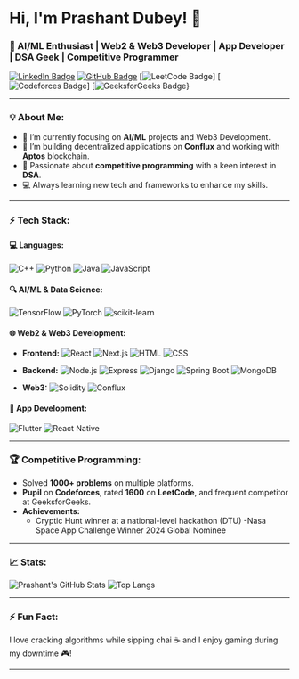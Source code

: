 # Hi, I'm Prashant Dubey! 👋

### 🚀 AI/ML Enthusiast | Web2 & Web3 Developer | App Developer | DSA Geek | Competitive Programmer

[![LinkedIn Badge](https://img.shields.io/badge/LinkedIn-Connect-blue?style=flat-square&logo=linkedin)](https://www.linkedin.com/in/prashant-dubey-59826521b/)
[![GitHub Badge](https://img.shields.io/badge/GitHub-Follow-blue?style=flat-square&logo=github)](https://github.com/prashantxy)
[![LeetCode Badge](https://img.shields.io/badge/LeetCode-Profile-orange?style=flat-square&logo=leetcode)]
[![Codeforces Badge](https://img.shields.io/badge/Codeforces-Profile-yellow?style=flat-square&logo=codeforces)]
[![GeeksforGeeks Badge](https://img.shields.io/badge/GeeksforGeeks-Profile-green?style=flat-square&logo=geeksforgeeks)}

---

### 💡 About Me:
- 🌱 I’m currently focusing on **AI/ML** projects and Web3 Development.
- 🔭 I’m building decentralized applications on **Conflux** and working with **Aptos** blockchain.
- 🤖 Passionate about **competitive programming** with a keen interest in **DSA**.
- 💻 Always learning new tech and frameworks to enhance my skills.

---

### ⚡ Tech Stack:

#### 💻 **Languages:**
![C++](https://img.shields.io/badge/C++-00599C?style=flat-square&logo=c%2B%2B&logoColor=white)
![Python](https://img.shields.io/badge/Python-3776AB?style=flat-square&logo=python&logoColor=white)
![Java](https://img.shields.io/badge/Java-007396?style=flat-square&logo=java&logoColor=white)
![JavaScript](https://img.shields.io/badge/JavaScript-F7DF1E?style=flat-square&logo=javascript&logoColor=black)

#### 🔍 **AI/ML & Data Science:**
![TensorFlow](https://img.shields.io/badge/TensorFlow-FF6F00?style=flat-square&logo=tensorflow&logoColor=white)
![PyTorch](https://img.shields.io/badge/PyTorch-EE4C2C?style=flat-square&logo=pytorch&logoColor=white)
![scikit-learn](https://img.shields.io/badge/scikit--learn-F7931E?style=flat-square&logo=scikit-learn&logoColor=white)

#### 🌐 **Web2 & Web3 Development:**
- **Frontend:**
  ![React](https://img.shields.io/badge/React-20232A?style=flat-square&logo=react&logoColor=61DAFB)
  ![Next.js](https://img.shields.io/badge/Next.js-000000?style=flat-square&logo=next.js&logoColor=white)
  ![HTML](https://img.shields.io/badge/HTML5-E34F26?style=flat-square&logo=html5&logoColor=white)
  ![CSS](https://img.shields.io/badge/CSS3-1572B6?style=flat-square&logo=css3&logoColor=white)

- **Backend:**
  ![Node.js](https://img.shields.io/badge/Node.js-339933?style=flat-square&logo=node.js&logoColor=white)
  ![Express](https://img.shields.io/badge/Express.js-000000?style=flat-square&logo=express&logoColor=white)
  ![Django](https://img.shields.io/badge/Django-092E20?style=flat-square&logo=django&logoColor=white)
  ![Spring Boot](https://img.shields.io/badge/Spring_Boot-6DB33F?style=flat-square&logo=spring-boot&logoColor=white)
  ![MongoDB](https://img.shields.io/badge/MongoDB-4EA94B?style=flat-square&logo=mongodb&logoColor=white)

- **Web3:**
  ![Solidity](https://img.shields.io/badge/Solidity-363636?style=flat-square&logo=solidity&logoColor=white)
  ![Conflux](https://img.shields.io/badge/Conflux-1A9AD7?style=flat-square&logo=conflux&logoColor=white)

#### 📱 **App Development:**
![Flutter](https://img.shields.io/badge/Flutter-02569B?style=flat-square&logo=flutter&logoColor=white)
![React Native](https://img.shields.io/badge/React_Native-20232A?style=flat-square&logo=react&logoColor=61DAFB)

---

### 🏆 Competitive Programming:
- Solved **1000+ problems** on multiple platforms.
- **Pupil** on **Codeforces**, rated **1600** on **LeetCode**, and frequent competitor at GeeksforGeeks.
- **Achievements:**
  - Cryptic Hunt winner at a national-level hackathon (DTU)
  -Nasa Space App Challenge Winner 2024 Global Nominee

---



### 📈 Stats:
![Prashant's GitHub Stats](https://github-readme-stats.vercel.app/api?username=prashantxy&show_icons=true&theme=radical)
![Top Langs](https://github-readme-stats.vercel.app/api/top-langs/?username=prashantxy&layout=compact&theme=radical)

---

### ⚡ Fun Fact:
I love cracking algorithms while sipping chai ☕ and I enjoy gaming during my downtime 🎮!

---

